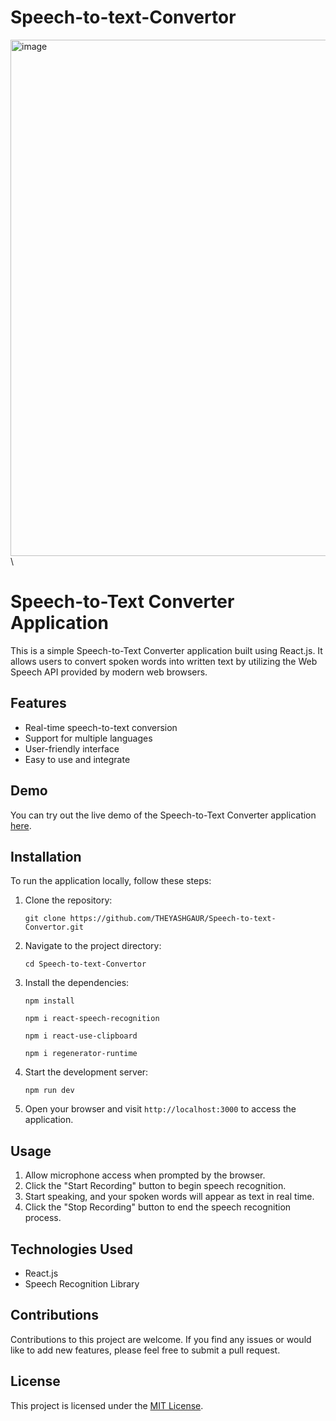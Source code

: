# Speech-to-text-Convertor

<img width="826" alt="image" src="https://user-images.githubusercontent.com/90966838/236992272-43a52869-57ac-4f92-9a5e-7640c3509d83.png">
\

# Speech-to-Text Converter Application

This is a simple Speech-to-Text Converter application built using React.js. It allows users to convert spoken words into written text by utilizing the Web Speech API provided by modern web browsers.

## Features

- Real-time speech-to-text conversion
- Support for multiple languages
- User-friendly interface
- Easy to use and integrate

## Demo

You can try out the live demo of the Speech-to-Text Converter application [here](https://speech-to-text-convertor-yg.netlify.app/).

## Installation

To run the application locally, follow these steps:

1. Clone the repository:

   ```
   git clone https://github.com/THEYASHGAUR/Speech-to-text-Convertor.git
   ```

2. Navigate to the project directory:

   ```
   cd Speech-to-text-Convertor
   ```

3. Install the dependencies:

   ```
   npm install
   ```

   ```
   npm i react-speech-recognition 
   ```

   ```
   npm i react-use-clipboard
    ```

    ```
    npm i regenerator-runtime
   ```

4. Start the development server:

   ```
   npm run dev
   ```

5. Open your browser and visit `http://localhost:3000` to access the application.

## Usage

1. Allow microphone access when prompted by the browser.
2. Click the "Start Recording" button to begin speech recognition.
3. Start speaking, and your spoken words will appear as text in real time.
4. Click the "Stop Recording" button to end the speech recognition process.

## Technologies Used

- React.js
- Speech Recognition Library

## Contributions

Contributions to this project are welcome. If you find any issues or would like to add new features, please feel free to submit a pull request.

## License

This project is licensed under the [MIT License](https://opensource.org/licenses/MIT).
